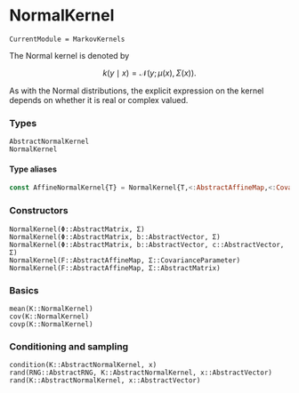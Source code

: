 # NormalKernel

```@meta
CurrentModule = MarkovKernels
```

The Normal kernel is denoted by

```math
k(y\mid x) = \mathcal{N}(y ; \mu(x)  , \Sigma(x) ).
```

As with the Normal distributions, the explicit expression on the kernel depends on whether it is real or complex valued.

### Types

```@docs
AbstractNormalKernel
NormalKernel
```

#### Type aliases

```julia
const AffineNormalKernel{T} = NormalKernel{T,<:AbstractAffineMap,<:CovarianceParameter}
```

### Constructors

```@docs
NormalKernel(Φ::AbstractMatrix, Σ)
NormalKernel(Φ::AbstractMatrix, b::AbstractVector, Σ)
NormalKernel(Φ::AbstractMatrix, b::AbstractVector, c::AbstractVector, Σ)
NormalKernel(F::AbstractAffineMap, Σ::CovarianceParameter)
NormalKernel(F::AbstractAffineMap, Σ::AbstractMatrix)
```

### Basics

```@docs
mean(K::NormalKernel)
cov(K::NormalKernel)
covp(K::NormalKernel)
```

### Conditioning and sampling

```@docs
condition(K::AbstractNormalKernel, x)
rand(RNG::AbstractRNG, K::AbstractNormalKernel, x::AbstractVector)
rand(K::AbstractNormalKernel, x::AbstractVector)
```

